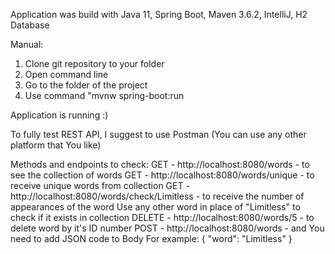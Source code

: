 Application was build with Java 11, Spring Boot, Maven 3.6.2, IntelliJ, H2 Database

Manual:
1. Clone git repository to your folder
2. Open command line
3. Go to the folder of the project
4. Use command "mvnw spring-boot:run	

Application is running :)

To fully test REST API, I suggest to use Postman
(You can use any other platform that You like)

Methods and endpoints to check:
GET - http://localhost:8080/words - to see the collection of words
GET - http://localhost:8080/words/unique - to receive unique words from collection
GET - http://localhost:8080/words/check/Limitless - to receive the number of appearances of the word
						Use any other word in place of "Limitless" to check if
						it exists in collection
DELETE - http://localhost:8080/words/5 - to delete word by it's ID number
POST  - http://localhost:8080/words - and You need to add JSON code to Body
For example:
{
     "word": "Limitless"
}

